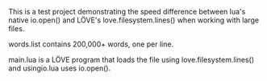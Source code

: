 This is a test project demonstrating the speed difference between lua's native io.open() and LÖVE's love.filesystem.lines() when working with large files.

words.list contains 200,000+ words, one per line.

main.lua is a LÖVE program that loads the file using love.filesystem.lines() and usingio.lua uses io.open().